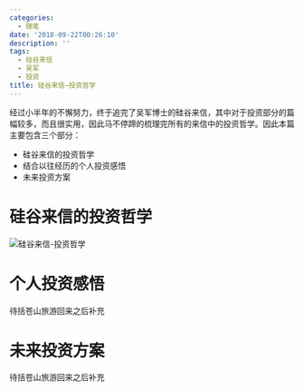 ```yaml
---
categories:
  - 随笔
date: '2018-09-22T00:26:10'
description: ''
tags:
  - 硅谷来信
  - 吴军
  - 投资
title: 硅谷来信—投资哲学
---
```





经过小半年的不懈努力，终于追完了吴军博士的硅谷来信，其中对于投资部分的篇幅较多，而且很实用，因此马不停蹄的梳理完所有的来信中的投资哲学。因此本篇主要包含三个部分：

- 硅谷来信的投资哲学
- 结合以往经历的个人投资感悟
- 未来投资方案

# 硅谷来信的投资哲学

![硅谷来信-投资哲学](https://flowsnow.oss-cn-shanghai.aliyuncs.com/history/image/investment/Investment-philosophy.png)

<!--more-->

# 个人投资感悟

待括苍山旅游回来之后补充

# 未来投资方案

待括苍山旅游回来之后补充

